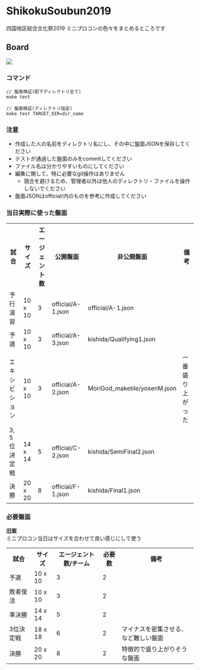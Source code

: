 # ShikokuSoubun2019

四国地区総合文化祭2019 ミニプロコンの色々をまとめるところです

## Board

![](https://github.com/Yuta1004/ShikokuSoubun2019/workflows/Validate%20the%20Board/badge.svg)

### コマンド

```
// 盤面検証(配下ディレクトリ全て)
make test

// 盤面検証(ディレクトリ指定)
make test TARGET_DIR=dir_name
```

### 注意

- 作成した人の名前をディレクトリ名にし、その中に盤面JSONを保存してください
- テストが通過した盤面のみをcommitしてください
- ファイル名は分かりやすいものにしてください
- 編集に関して、特に必要なgit操作はありません
    - 競合を避けるため、管理者以外は他人のディレクトリ・ファイルを操作しないでください
- 盤面JSONはofficial/内のものを参考に作成してください

### 当日実際に使った盤面

<table>
    <tr>
        <th>試合</th>
        <th>サイズ</th>
        <th>エージェント数</th>
        <th>公開盤面</th>
        <th>非公開盤面</th>
        <th>備考</th>
    </tr>
    <tr>
        <td>予行演習</td>
        <td>10 x 10</td>
        <td>3</td>
        <td>official/A-1.json</td>
        <td>official/A-1.json</td>
        <td></td>
    </tr>
    <tr>
        <td>予選</td>
        <td>10 x 10</td>
        <td>3</td>
        <td>official/A-3.json</td>
        <td>kishida/Qualifying1.json</td>
        <td></td>
    </tr>
    <tr>
        <td>エキシビション</td>
        <td>10 x 10</td>
        <td>3</td>
        <td>official/A-2.json</td>
        <td>MoriGod_maketile/yosenM.json</td>
        <td>一番盛り上がった</td>
    </tr>
    <tr>
        <td>3, 5位決定戦</td>
        <td>14 x 14</td>
        <td>5</td>
        <td>official/C-2.json</td>
        <td>kishida/SemiFinal2.json</td>
        <td></td>
    </tr>
    <tr>
        <td>決勝</td>
        <td>20 x 20</td>
        <td>8</td>
        <td>official/F-1.json</td>
        <td>kishida/Final1.json</td>
        <td></td>
    </tr>
</table>

### 必要盤面

**旧案**  
ミニプロコン当日はサイズを合わせて良い感じにして使う

<table>
<tr>
<th>試合</th>
<th>サイズ</th>
<th>エージェント数/チーム</th>
<th>必要数</th>
<th>備考</th>
</tr>
<tr>
<td>予選</td>
<td>10 x 10</td>
<td>3</td>
<td>2</td>
<td></td>
</tr>
<tr>
<td>敗者復活</td>
<td>10 x 10</td>
<td>3</td>
<td>2</td>
<td></td>
</tr>
<tr>
<td>準決勝</td>
<td>14 x 14</td>
<td>5</td>
<td>2</td>
<td></td>
</tr>
<tr>
<td>3位決定戦</td>
<td>18 x 18</td>
<td>6</td>
<td>2</td>
<td>マイナスを密集させる、など難しい盤面</td>
</tr>
<tr>
<td>決勝</td>
<td>20 x 20</td>
<td>8</td>
<td>2</td>
<td>特徴的で盛り上がりそうな盤面</td>
</tr>
</table>

